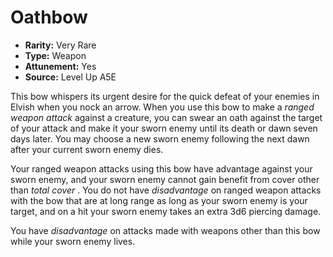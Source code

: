 
# Oathbow

* **Rarity:** Very Rare
* **Type:** Weapon
* **Attunement:** Yes
* **Source:** Level Up A5E


This bow whispers its urgent desire for the quick defeat of your enemies in Elvish when you nock an arrow. When you use this bow to make a _ranged weapon attack_  against a creature, you can swear an oath against the target of your attack and make it your sworn enemy until its death or dawn seven days later. You may choose a new sworn enemy following the next dawn after your current sworn enemy dies. 

Your ranged weapon attacks using this bow have advantage against your sworn enemy, and your sworn enemy cannot gain benefit from cover other than _total cover_ . You do not have _disadvantage_  on ranged weapon attacks with the bow that are at long range as long as your sworn enemy is your target, and on a hit your sworn enemy takes an extra 3d6 piercing damage.

You have _disadvantage_  on attacks made with weapons other than this bow while your sworn enemy lives.

